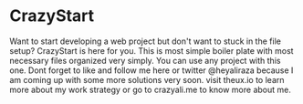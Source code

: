 # CrazyStart
Want to start developing a web project but don't want to stuck in the file setup? CrazyStart is here for you. This is most simple boiler plate with most necessary files organized very simply. You can use any project with this one. Dont forget to like and follow me here or twitter @heyaliraza because I am coming up with some more solutions very soon. 
visit theux.io to learn more about my work strategy or go to crazyali.me to know more about me.
